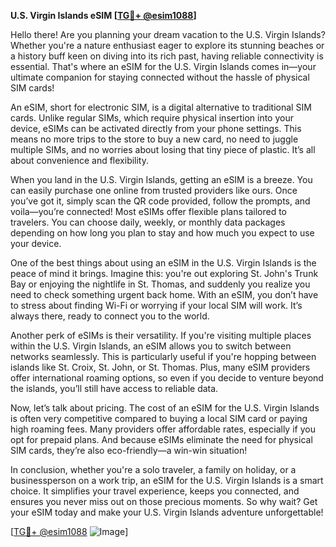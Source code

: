 **U.S. Virgin Islands eSIM [[TG💪+ @esim1088](https://t.me/s/esim1088)]**

Hello there! Are you planning your dream vacation to the U.S. Virgin Islands? Whether you're a nature enthusiast eager to explore its stunning beaches or a history buff keen on diving into its rich past, having reliable connectivity is essential. That's where an eSIM for the U.S. Virgin Islands comes in—your ultimate companion for staying connected without the hassle of physical SIM cards!

An eSIM, short for electronic SIM, is a digital alternative to traditional SIM cards. Unlike regular SIMs, which require physical insertion into your device, eSIMs can be activated directly from your phone settings. This means no more trips to the store to buy a new card, no need to juggle multiple SIMs, and no worries about losing that tiny piece of plastic. It’s all about convenience and flexibility.

When you land in the U.S. Virgin Islands, getting an eSIM is a breeze. You can easily purchase one online from trusted providers like ours. Once you’ve got it, simply scan the QR code provided, follow the prompts, and voila—you’re connected! Most eSIMs offer flexible plans tailored to travelers. You can choose daily, weekly, or monthly data packages depending on how long you plan to stay and how much you expect to use your device.

One of the best things about using an eSIM in the U.S. Virgin Islands is the peace of mind it brings. Imagine this: you're out exploring St. John's Trunk Bay or enjoying the nightlife in St. Thomas, and suddenly you realize you need to check something urgent back home. With an eSIM, you don’t have to stress about finding Wi-Fi or worrying if your local SIM will work. It’s always there, ready to connect you to the world.

Another perk of eSIMs is their versatility. If you're visiting multiple places within the U.S. Virgin Islands, an eSIM allows you to switch between networks seamlessly. This is particularly useful if you're hopping between islands like St. Croix, St. John, or St. Thomas. Plus, many eSIM providers offer international roaming options, so even if you decide to venture beyond the islands, you’ll still have access to reliable data.

Now, let’s talk about pricing. The cost of an eSIM for the U.S. Virgin Islands is often very competitive compared to buying a local SIM card or paying high roaming fees. Many providers offer affordable rates, especially if you opt for prepaid plans. And because eSIMs eliminate the need for physical SIM cards, they’re also eco-friendly—a win-win situation!

In conclusion, whether you're a solo traveler, a family on holiday, or a businessperson on a work trip, an eSIM for the U.S. Virgin Islands is a smart choice. It simplifies your travel experience, keeps you connected, and ensures you never miss out on those precious moments. So why wait? Get your eSIM today and make your U.S. Virgin Islands adventure unforgettable!

[[TG💪+ @esim1088](https://t.me/s/esim1088) ![Image](https://i.postimg.cc/Y0z9fWf4/image.png)]
